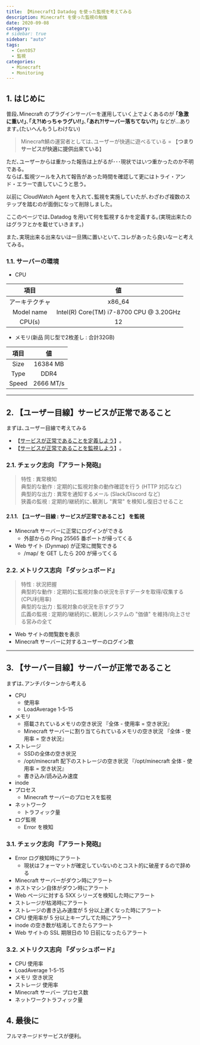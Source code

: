 ```yaml
---
title: 【Minecraft】Datadog を使った監視を考えてみる
description: Minecraft を使った監視の勉強
date: 2020-09-08
category:
# sidebar: true
sidebar: "auto"
tags:
  - CentOS7
  - 監視
categories:
  - Minecraft
  - Monitoring
---
```


## 1. はじめに

普段､Minecraft のプラグインサーバーを運用していく上でよくあるのが **｢急激に重い!｣**､**｢え?!めっちゃラグい!!｣**､**｢あれ?!サーバー落ちてない?!｣** などが...あります｡(たいへんもうしわけない)

> Minecraft鯖の運営者としては､ユーザーが快適に遊べるている = 【**つまりサービスが快適に提供出来ている**】

ただ､ユーザーからは重かった報告は上がるが･･･現状ではいつ重かったのか不明である｡</br>
ならば､監視ツールを入れて報告があった時間を確認して更にはトライ・アンド・エラーで直していこうと思う｡

以前に CloudWatch Agent を入れて､監視を実施していたが､わざわざ複数のステップを踏むのが面倒になって削除しました｡

ここのページでは､Datadog を用いて何を監視するかを定義する｡(実現出来たのはグラフとかを載せていきます｡)

また､実現出来る出来ないは一旦隅に置いといて､コレがあったら良いなーと考えてみる｡

### 1.1. サーバーの環境

- CPU

|項目|値|
|:--:|:--:|
|アーキテクチャ|x86_64|
|Model name|Intel(R) Core(TM) i7-8700 CPU @ 3.20GHz|
|CPU(s)|12|

- メモリ(新品 同じ型で2枚差し : 合計32GB)

|項目|値|
|:--:|:--:|
|Size|16384 MB|
|Type|DDR4|
|Speed|2666 MT/s|

---

## 2. 【ユーザー目線】サービスが正常であること

まずは､ユーザー目線で考えてみる

- 【[サービスが正常であることを定義しよう](https://speakerdeck.com/takumanakagame/what-is-the-first-step-for-system-monitoring?slide=14)】｡
- 【[サービスが正常であることを監視しよう](https://speakerdeck.com/takumanakagame/what-is-the-first-step-for-system-monitoring?slide=13)】｡

### 2.1. チェック志向 『アラート発砲』

> 特性 : 異常検知</br>
> 典型的な動作 : 定期的に監視対象の動作確認を行う (HTTP 対応など)</br>
> 典型的な出力 : 異常を通知するメール (Slack/Discord など)</br>
> 狭義の監視 : 定期的/継続的に､観測し "異常" を検知し復旧させること

#### 2.1.1. 【ユーザー目線 : サービスが正常であること】 を監視

- Minecraft サーバーに正常にログインができる
  - 外部からの Ping 25565 番ポートが帰ってくる
- Web サイト (Dynmap) が正常に閲覧できる
  - /map/ を GET したら 200 が帰ってくる

### 2.2. メトリクス志向 『ダッシュボード』

> 特性 : 状況把握</br>
> 典型的な動作 : 定期的に監視対象の状況を示すデータを取得/収集する (CPU利用率) </br>
> 典型的な出力 : 監視対象の状況を示すグラフ</br>
> 広義の監視 : 定期的/継続的に､観測しシステムの "価値" を維持/向上させる営みの全て

- Web サイトの閲覧数を表示
- Minecraft サーバーに対するユーザーのログイン数

---

## 3. 【サーバー目線】サーバーが正常であること

まずは､アンチパターンから考える

- CPU
  - 使用率
  - LoadAverage 1-5-15
- メモリ
  - 搭載されているメモリの空き状況 『全体 - 使用率 = 空き状況』
  - Minecraft サーバーに割り当てられているメモリの空き状況 『全体 - 使用率 = 空き状況』
- ストレージ
  - SSDの全体の空き状況
  - /opt/minecraft 配下のストレージの空き状況 『/opt/minecraft 全体 - 使用率 = 空き状況』
  - 書き込み/読み込み速度
- inode
- プロセス
  - Minecraft サーバーのプロセスを監視
- ネットワーク
  - トラフィック量
- ログ監視
  - Error を検知

### 3.1. チェック志向 『アラート発砲』

- Error ログ検知時にアラート
  - 現状はフォーマットが確定していないのとコスト的に破産するので辞める
- Minecraft サーバーがダウン時にアラート
- ホストマシン自体がダウン時にアラート
- Web ページに対する 5XX シリーズを検知した時にアラート
- ストレージが枯渇時にアラート
- ストレージの書き込み速度が 5 分以上遅くなった時にアラート
- CPU 使用率が 5 分以上キープしてた時にアラート
- inode の空き数が枯渇してきたらアラート
- Web サイトの SSL 期限日の 10 日前になったらアラート

### 3.2. メトリクス志向 『ダッシュボード』

- CPU 使用率
- LoadAverage 1-5-15
- メモリ 空き状況
- ストレージ 使用率
- Minecraft サーバー プロセス数
- ネットワークトラフィック量

## 4. 最後に

フルマネージドサービスが便利｡
